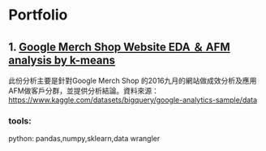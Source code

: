 # Portfolio
## 1.  [Google Merch Shop Website EDA ＆ AFM analysis by k-means](https://github.com/SMT0429/Data_Analysis/blob/main/Google_Merch.ipynb)
此份分析主要是針對Google Merch Shop 的2016九月的網站做成效分析及應用AFM做客戶分群，並提供分析結論。資料來源：https://www.kaggle.com/datasets/bigquery/google-analytics-sample/data
### tools:
python: pandas,numpy,sklearn,data wrangler
